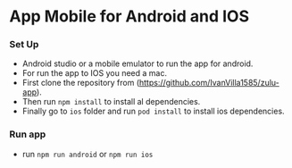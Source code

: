 # App Mobile for Android and IOS


### Set Up
- Android studio or a mobile emulator to run the app for android.
- For run the app to IOS you need a mac.
- First clone the repository from (https://github.com/IvanVilla1585/zulu-app).
- Then run `npm install` to install al dependencies.
- Finally go to `ios` folder and run `pod install` to install ios dependencies.


### Run app
- run `npm run android` or `npm run ios`